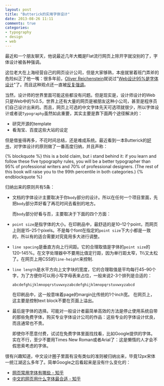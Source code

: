 ```yaml
---
layout: post
title: "Butterick的实用字体设计"
date: 2013-08-26 11:11
comments: true
categories: 
- typography
- design
- web
---
```


最近和一个朋友聊天，他说最近几年大概是Flat流行网页上除开字就没别的了，字体设计被各种强调。

这位老大在上海经营自己的网页设计公司，但是大家够熟，本座就冒着班门弄斧的危险纠正了他一嘴：很多年前，[Oliver Reichenstein](http://www.theverge.com/2012/7/24/3177332/ia-oliver-reichenstein-writer-interview-good-design-is-invisible)就说过"[Web设计95%是字体设计](http://ia.net/blog/the-web-is-all-about-typography-period/)"了。而且这种观点还一直被[反复强调](http://www.smashingmagazine.com/2012/07/24/one-more-time-typography-is-the-foundation-of-web-design/)。

当然，设计师的世界里面可能这些都没有问题。但是现实是，设计师设计的Web只是Web中的%0.5，世界上还有大量的网页是被朋友这种小公司，甚至是程序员们自己设计出来的。而且，网页上可选的中文字体先天可选项就很少，所以字体设计或者说`Typography`虽然如此重要，其实主要是靠下面两个途径解决的：

- 研究开源的template
- 看淘宝、百度这些大站的设定

但是借鉴得再多，不花时间总结，还是难成系统。最近看到一本Butterick的[好书](http://practicaltypography.com/typography-in-ten-minutes.html)，对字体设计的原则做了一番高度归纳，并且声称：

{% blockquote %}
this is a bold claim, but i stand be­hind it: if you learn and fol­low these five ty­pog­ra­phy rules, you will be a bet­ter ty­pog­ra­ph­er than 95% of pro­fes­sion­al writ­ers and 70% of pro­fes­sion­al de­sign­ers. (The rest of this book will raise you to the 99th per­centile in both categories.)
{% endblockquote %}

归纳出来的原则共有5条：

* 文档的字体设计主要取决于你`body`部分的设计。所以在任何一个项目里面，先把`body`部分弄好看了再花时间去看别的地方。

   而`body`部分好看与否，主要取决于下面的四个方面：

* `point size`是指字体的大小。在印刷品中，最舒适的是10–12个point，而网页上则是15–25个pixels。不是每个font在指定的`point size`下大小都是一致的，所以有的适合需要对究竟用多大进行调整。

* `line spacing`是垂直方向上行间距。它的合理取值是字体的`point size`的120–145%。在文字处理器中不要用比值定行距，因为单行距太窄，1½又太松了。­在网页上用CSS的`line-height`来控制.

* `line length`是水平方向上文字块的宽度，它的合理取值是­­平均每行45–90个字，为了方便你可以用小写字母表来占位，一般来说2-3个排列是合适的：

   ```
   abcdefghijklmnopqrstuvwxyzabcdefghijklmnopqrstuvwxyzabcd
   ```

   在印刷品中，这一般意味着page的margin比传统的1个inch宽。
   在网页上，这主要是控制text block不要在页面上溢出。

* 最后是字体的选择。可能对一般设计者最简单高效的方法是停止使用系统自带的那些免费字体，购买专业字体设计公司的作品：这些专业的字体设计优良，而且通常也不贵。

  即使你不愿意付费，试试在免费字体里面找找看，比如Google提供的字体。实在不行，至少不要用Times New Roman或者Arial了：这是懒惰的人才会不假思索考虑的字体。

很有兴趣知道，中文设计圈子里面有没有类似的准则被归纳出来，毕竟12px宋体一统江湖这么多年了。简单Google之后看起来是没有什么变化的：

 - [网页常用字体有哪些 - 知乎](http://www.zhihu.com/question/19680724)
 - [中文的网页用什么字体最合适 - 知乎](http://www.zhihu.com/question/20404847)
